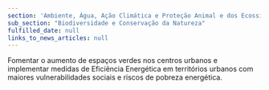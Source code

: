 ```yaml
---
section: 'Ambiente, Água, Ação Climática e Proteção Animal e dos Ecossistemas'
sub_section: "Biodiversidade e Conservação da Natureza"
fulfilled_date: null
links_to_news_articles: null
---
```


Fomentar o aumento de espaços verdes nos centros urbanos e implementar medidas de Eficiência Energética em territórios urbanos com maiores vulnerabilidades sociais e riscos de pobreza energética.